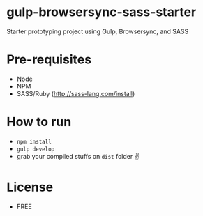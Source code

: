 # gulp-browsersync-sass-starter
Starter prototyping project using Gulp, Browsersync, and SASS

# Pre-requisites
- Node
- NPM
- SASS/Ruby (http://sass-lang.com/install)

# How to run
- `npm install`
- `gulp develop`
- grab your compiled stuffs on `dist` folder ✌

# License
- FREE
